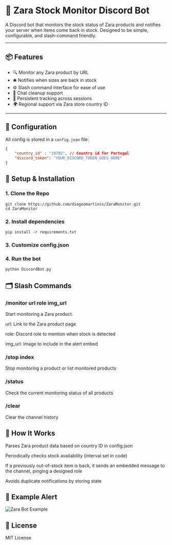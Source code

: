 # 👗 Zara Stock Monitor Discord Bot

A Discord bot that monitors the stock status of Zara products and notifies your server when items come back in stock. Designed to be simple, configurable, and slash-command friendly.

---

## 📦 Features

- 🔍 Monitor any Zara product by URL  
- 🛎️ Notifies when sizes are back in stock  
- ⚙️ Slash command interface for ease of use  
- 🧼 Chat cleanup support  
- 🧠 Persistent tracking across sessions  
- 🌍 Regional support via Zara store country ID  

---

## 🔧 Configuration

All config is stored in a `config.json` file:

```json
{
    "country_id" : "10702", // Country id for Portugal
    "discord_token": "YOUR_DISCORD_TOKEN_GOES_HERE"
} 
```

## 🚀 Setup & Installation
### 1. Clone the Repo

```
git clone https://github.com/diogoomartinss/ZaraMonitor.git
cd ZaraMonitor
```

### 2. Install dependencies
```
pip install -r requirements.txt
```

### 3. Customize config.json
### 4. Run the bot
```
python DiscordBot.py
```

## 🗂️ Slash Commands
### /monitor url role img_url
Start monitoring a Zara product.

url: Link to the Zara product page

role: Discord role to mention when stock is detected

img_url: Image to include in the alert embed

### /stop index
Stop monitoring a product or list monitored products

### /status
Check the current monitoring status of all products

### /clear
Clear the channel history

## 🧠 How It Works

Parses Zara product data based on country ID in config.json

Periodically checks stock availability (interval set in code)

If a previously out-of-stock item is back, it sends an embedded message to the channel, pinging a designed role

Avoids duplicate notifications by storing state

## 📸 Example Alert

![Zara Bot Example](https://i.imgur.com/QNZeb0z.png)

## 📄 License

MIT License
